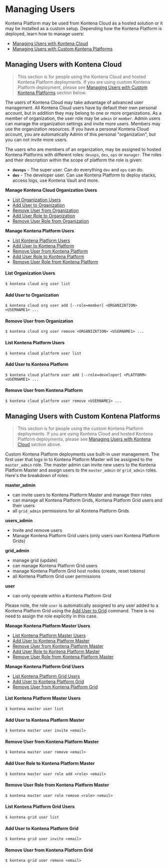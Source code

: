 # Managing Users

Kontena Platform may be used from Kontena Cloud as a hosted solution or it may be installed as a custom setup. Depending how the Kontena Platform is deployed, learn how to manage users:

* [Managing Users with Kontena Cloud](#managing-users-with-kontena-cloud)
* [Managing Users with Custom Kontena Platforms](#managing-users-with-custom-kontena-platforms)

## Managing Users with Kontena Cloud

> This section is for people using the Kontena Cloud and hosted Kontena Platform deployments. If you are using custom Kontena Platform deployment, please see [Managing Users with Custom Kontena Platforms](#managing-users-with-custom-kontena-platforms) section below.

The users of Kontena Cloud may take advantage of advanced user management. All Kontena Cloud users have by default their own personal account, but in addition they may belong to one or more organizations. As a member of organization, the user role may be `admin` or `member`. Admin users can manage the organization settings and invite more users. Members may use the organization resources. If you have a personal Kontena Cloud account, you are automatically Admin of this personal "organization", but you can not invite more users.

The users who are members of an organization, may be assigned to hosted Kontena Platforms with different roles: `devops`, `dev`, `ops` or `manager`. The roles and their description within the scope of platform the role is given:

* **`devops`** - The super user. Can do everything `dev` and `ops` can do.
* **`dev`** - The developer user. Can use Kontena Platform to deploy stacks, access logs, use Kontena Vault and more.

**Manage Kontena Cloud Organization Users**

* [List Organization Users](#list-organization-users)
* [Add User to Organization](#add-user-to-organization)
* [Remove User from Organization](#remove-user-from-organization)
* [Add User Role to Organization](#add-user-role-to-organization)
* [Remove User Role from Organization](#remove-user-role-from-organization)

**Manage Kontena Platform Users**

* [List Kontena Platform Users](#list-kontena-platform-users)
* [Add User to Kontena Platform](#add-user-to-kontena-platform)
* [Remove User from Kontena Platform](#remove-user-from-kontena-platform)
* [Add User Role to Kontena Platform](#add-user-role-to-kontena-platform)
* [Remove User Role from Kontena Platform](#remove-user-role-from-kontena-platform)

#### List Organization Users

```
$ kontena cloud org user list
```

#### Add User to Organization

```
$ kontena cloud org user add [--role=member] <ORGANIZATION> <USERNAME1> ...
```

#### Remove User from Organization

```
$ kontena cloud org user remove <ORGANIZATION> <USERNAME1> ...
```

#### List Kontena Platform Users

```
$ kontena cloud platform user list
```

#### Add User to Kontena Platform

```
$ kontena cloud platform user add [--role=developer] <PLATFORM> <USERNAME1> ...
```

#### Remove User from Kontena Platform

```
$ kontena cloud platform user remove <USERNAME1> ...
```

## Managing Users with Custom Kontena Platforms

> This section is for people using the custom Kontena Platform deployments. If you are using Kontena Cloud and hosted Kontena Platform deployments, please see [Managing Users with Kontena Cloud](#managing-users-with-kontena-cloud) section above.

Custom Kontena Platform deployments use built-in user management. The first user that logs in to Kontena Platform Master will be assigned to the `master_admin` role. The master admin can invite new users to the Kontena Platform Master and assign users to the `master_admin` or `grid_admin` roles. Here's the breakdown of roles:

**master_admin**
* can invite users to Kontena Platform Master and manage their roles
* can manage all Kontena Platform Grids, Kontena Platform Grid users and their users
* all `grid_admin` permissions for all Kontena Platform Grids

**users_admin**
* Invite and remove users
* Manage Kontena Platform Grid users (only users own Kontena Platform Grids)

**grid_admin**
* manage grid (update)
* can manage Kontena Platform Grid users
* manage Kontena Platform Grid host nodes (create, reset tokens)
* all Kontena Platform Grid user permissions

**user**
* can only operate within a Kontena Platform Grid

Please note, the role `user` is automatically assigned to any user added to a Kontena Platform Grid using the [Add User to Grid](users#add-user-to-grid) command. There is no need to assign the role explicitly in this case.

**Manage Kontena Platform Master Users**

* [List Kontena Platform Master Users](#list-kontena-platform-master-users)
* [Add User to Kontena Platform Master](#add-user-to-kontena-platform-master)
* [Remove User from Kontena Platform Master](#remove-user-from-kontena-platform-master)
* [Add User Role to Kontena Platform Master](#add-user-role-to-kontena-platform-master)
* [Remove User Role from Kontena Platform Master](#remove-user-role-from-custom-kontena-platform)

**Manage Kontena Platform Grid Users**

* [List Kontena Platform Grid Users](#list-kontena-platform-grid-users)
* [Add User to Kontena Platform Grid](#add-user-to-kontena-platform-grid)
* [Remove User from Kontena Platform Grid](#remove-user-from-kontena-platform-grid)

#### List Kontena Platform Master Users

```
$ kontena master user list
```

#### Add User to Kontena Platform Master

```
$ kontena master user invite <email>
```

#### Remove User from Kontena Platform Master

```
$ kontena master user remove <email>
```

#### Add User Role to Kontena Platform Master

```
$ kontena master user role add <role> <email>
```

#### Remove User Role from Kontena Platform Master

```
$ kontena master user role remove <role> <email>
```

#### List Kontena Platform Grid Users

```
$ kontena grid user list
```

#### Add User to Kontena Platform Grid

```
$ kontena grid user invite <email>
```

#### Remove User from Kontena Platform Grid

```
$ kontena grid user remove <email>
```
